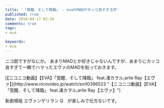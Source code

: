 ```yaml
---
title: '「覚醒、そして降臨」 - evaのMADがカッコ良すぎる件'
published: true
date: 2010-04-17 03:34
comments: true
tags:
- eva

keywords:
- eva
---
```

ニコ厨ですがなにか。
あまりMADとか好きじゃないんですが、あまりにカッコ良すぎて一瞬でハマったエヴァのMADを貼っておきます。

<script type="text/javascript" src="http://ext.nicovideo.jp/thumb_watch/sm10396523"></script><noscript>[【ニコニコ動画】【EVA】「覚醒、そして降臨」 feat.渚カヲル;arlie Ray【エヴァ】](http://www.nicovideo.jp/watch/sm10396523 "【ニコニコ動画】【EVA】「覚醒、そして降臨」 feat.渚カヲル;arlie Ray【エヴァ】")</noscript>

新劇場版 エヴァンゲリヲン Q　が楽しみで仕方ないです。